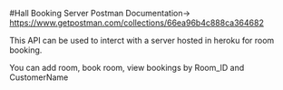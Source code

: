 #Hall Booking Server
Postman Documentation-> https://www.getpostman.com/collections/66ea96b4c888ca364682

This API can be used to interct with a server hosted in heroku for room booking.

You can add room, book room, view bookings by Room_ID and CustomerName
